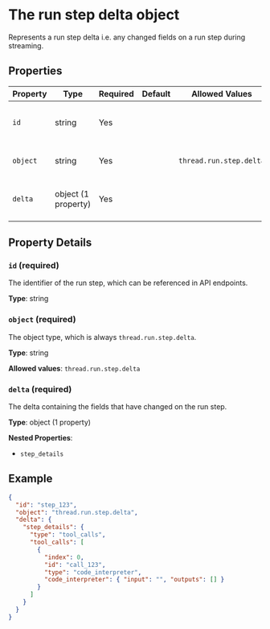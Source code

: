 # The run step delta object

Represents a run step delta i.e. any changed fields on a run step during streaming.


## Properties

| Property | Type | Required | Default | Allowed Values | Description |
| -------- | ---- | -------- | ------- | -------------- | ----------- |
| `id` | string | Yes |  |  | The identifier of the run step, which can be referenced in API endpoints. |
| `object` | string | Yes |  | `thread.run.step.delta` | The object type, which is always `thread.run.step.delta`. |
| `delta` | object (1 property) | Yes |  |  | The delta containing the fields that have changed on the run step. |

## Property Details

### `id` (required)

The identifier of the run step, which can be referenced in API endpoints.

**Type**: string

### `object` (required)

The object type, which is always `thread.run.step.delta`.

**Type**: string

**Allowed values**: `thread.run.step.delta`

### `delta` (required)

The delta containing the fields that have changed on the run step.

**Type**: object (1 property)

**Nested Properties**:

* `step_details`

## Example

```json
{
  "id": "step_123",
  "object": "thread.run.step.delta",
  "delta": {
    "step_details": {
      "type": "tool_calls",
      "tool_calls": [
        {
          "index": 0,
          "id": "call_123",
          "type": "code_interpreter",
          "code_interpreter": { "input": "", "outputs": [] }
        }
      ]
    }
  }
}

```

